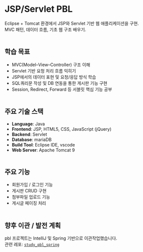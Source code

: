 # JSP/Servlet PBL
Eclipse + Tomcat 환경에서 JSP와 Servlet 기반 웹 애플리케이션을 구현.  
MVC 패턴, 데이터 흐름, 기초 웹 구조 배우기.
<br><br>

## 학습 목표

- MVC(Model–View–Controller) 구조 이해
- Servlet 기반 요청 처리 흐름 익히기
- JSP에서의 데이터 표현 및 요청/응답 방식 학습
- SQL쿼리문 작성 및 DB 연동을 통한 게시판 기능 구현
- Session, Redirect, Forward 등 서블릿 핵심 기능 공부
<br><br>

## 주요 기술 스택
- **Language**: Java
- **Frontend**: JSP, HTML5, CSS, JavaScript (jQuery)
- **Backend**: Servlet
- **Database**: mariaDB
- **Build Tool**: Eclipse IDE, vscode
- **Web Server**: Apache Tomcat 9
<br><br>

## 주요 기능  
- 회원가입 / 로그인 기능
- 게시판 CRUD 구현
- 첨부파일 업로드 기능
- 게시글 페이징 처리
<br><br>

## 향후 이관 / 발전 계획
pbl 프로젝트는 IntelliJ 및 Spring 기반으로 이관작업했습니다.  
관련 레포: [`study_pbl_spring`](https://github.com/moss702/study_pbl_spring)
